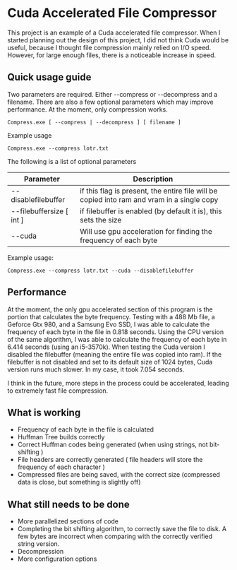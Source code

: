 # Cuda Accelerated File Compressor #

This project is an example of a Cuda accelerated file compressor. When I started planning out the design of this project, I did not think Cuda would be useful, because I thought file compression mainly relied on I/O speed. However, for large enough files, there is a noticeable increase in speed.

## Quick usage guide ##

Two parameters are required. Either --compress or --decompress and a filename. There are also a few optional parameters which may improve performance. At the moment, only compression works. 

    Compress.exe [ --compress | --decompress ] [ filename ] 

Example usage 

    Compress.exe --compress lotr.txt

The following is a list of optional parameters 

| Parameter | Description |
|--|--|
| \-\-disablefilebuffer  |  if this flag is present, the entire file will be copied into ram and vram in a single copy|
|\-\-filebuffersize [ int ]| if filebuffer is enabled (by default it is), this sets the size|
|\-\-cuda| Will use gpu acceleration for finding the frequency of each byte|

Example usage:

    Compress.exe --compress lotr.txt --cuda --disablefilebuffer

## Performance ##

At the moment, the only gpu accelerated section of this program is the portion that calculates the byte frequency. Testing with a 488 Mb file, a Geforce Gtx 980, and a Samsung Evo SSD, I was able to calculate the frequency of each byte in the file in  0.818 seconds. Using the CPU version of the same algorithm, I was able to calculate the frequency of each byte in 6.414 seconds (using an i5-3570k).  When testing the Cuda version I disabled the filebuffer (meaning the entire file was copied into ram). If the filebuffer is not disabled and set to its default size of 1024 bytes, Cuda version runs much slower. In my case, it took 7.054 seconds.

I think in the future, more steps in the process could be accelerated, leading to extremely fast file compression.

## What is working ##

 - Frequency of each byte in the file is calculated
 - Huffman Tree builds correctly
 - Correct Huffman codes being generated (when using strings, not bit-shifting )
 - File headers are correctly generated ( file headers will store the frequency of each character )
 - Compressed files are being saved, with the correct size (compressed data is close, but something is slightly off)

## What still needs to be done ##

 - More parallelized sections of code
 - Completing the bit shifting algorithm, to correctly save the file to disk.  A few bytes are incorrect when comparing with the correctly verified string version. 
 - Decompression
 - More configuration options
